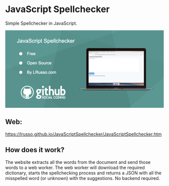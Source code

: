 # JavaScript Spellchecker

Simple Spellchecker in JavaScript.

![alt screenshot](https://raw.githubusercontent.com/lrusso/JavaScriptSpellchecker/main/JavaScriptSpellchecker.png)

## Web:

https://lrusso.github.io/JavaScriptSpellchecker/JavaScriptSpellchecker.htm

## How does it work?

The website extracts all the words from the document and send those words to a web worker. The web worker will download the required dictionary, starts the spellchecking process and returns a JSON with all the misspelled word (or unknown) with the suggestions. No backend required.
